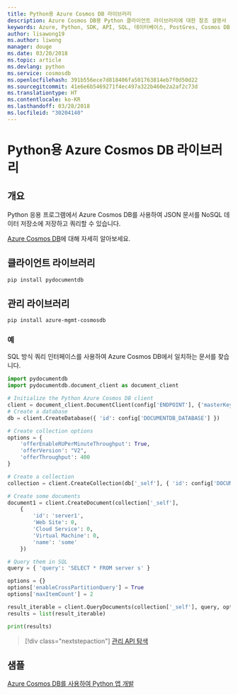 ```yaml
---
title: Python용 Azure Cosmos DB 라이브러리
description: Azure Cosmos DB용 Python 클라이언트 라이브러리에 대한 참조 설명서
keywords: Azure, Python, SDK, API, SQL, 데이터베이스, PostGres, Cosmos DB, NoSQL
author: lisawong19
ms.author: liwong
manager: douge
ms.date: 03/20/2018
ms.topic: article
ms.devlang: python
ms.service: cosmosdb
ms.openlocfilehash: 391b556ece7d818406fa501763814eb7f0d50d22
ms.sourcegitcommit: 41e6e6b5469271f4ec497a322b460e2a2af2c73d
ms.translationtype: HT
ms.contentlocale: ko-KR
ms.lasthandoff: 03/28/2018
ms.locfileid: "30204140"
---
```

# <a name="azure-cosmos-db-libraries-for-python"></a>Python용 Azure Cosmos DB 라이브러리

## <a name="overview"></a>개요

Python 응용 프로그램에서 Azure Cosmos DB를 사용하여 JSON 문서를 NoSQL 데이터 저장소에 저장하고 쿼리할 수 있습니다.

[Azure Cosmos DB](https://docs.microsoft.com/azure/cosmos-db/introduction)에 대해 자세히 알아보세요.

## <a name="client-library"></a>클라이언트 라이브러리
 ```bash
pip install pydocumentdb
 ```

## <a name="management-library"></a>관리 라이브러리
```bash
pip install azure-mgmt-cosmosdb
```

### <a name="example"></a>예

SQL 방식 쿼리 인터페이스를 사용하여 Azure Cosmos DB에서 일치하는 문서를 찾습니다.

```python
import pydocumentdb
import pydocumentdb.document_client as document_client

# Initialize the Python Azure Cosmos DB client
client = document_client.DocumentClient(config['ENDPOINT'], {'masterKey': config['MASTERKEY']})
# Create a database
db = client.CreateDatabase({ 'id': config['DOCUMENTDB_DATABASE'] })

# Create collection options
options = {
    'offerEnableRUPerMinuteThroughput': True,
    'offerVersion': "V2",
    'offerThroughput': 400
}

# Create a collection
collection = client.CreateCollection(db['_self'], { 'id': config['DOCUMENTDB_COLLECTION'] }, options)

# Create some documents
document1 = client.CreateDocument(collection['_self'],
    { 
        'id': 'server1',
        'Web Site': 0,
        'Cloud Service': 0,
        'Virtual Machine': 0,
        'name': 'some' 
    })

# Query them in SQL
query = { 'query': 'SELECT * FROM server s' }    

options = {} 
options['enableCrossPartitionQuery'] = True
options['maxItemCount'] = 2

result_iterable = client.QueryDocuments(collection['_self'], query, options)
results = list(result_iterable)

print(results)
```
> [!div class="nextstepaction"]
> [관리 API 탐색](/python/api/overview/azure/cosmosdb/management)

## <a name="samples"></a>샘플

[Azure Cosmos DB를 사용하여 Python 앱 개발](https://azure.microsoft.com/resources/samples/azure-cosmos-db-documentdb-python-getting-started/)


